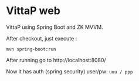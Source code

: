 VittaP web
==============

VittaP using Spring Boot and ZK MVVM.

After checkout, just execute :

```
mvn spring-boot:run
```

After running go to http://localhost:8080/ 

Now it has auth (spring security)  user/pw:   ```uuu / ppp```
